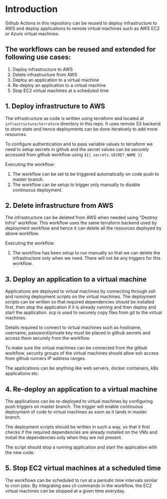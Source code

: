 # Introduction

Github Actions in this repository can be reused to deploy infrastructure to AWS
and deploy applications to remote virtual machines such as AWS EC2 or Azure virtual machines.

## The workflows can be reused and extended for following use cases:

1. Deploy infrastructure to AWS 
2. Delete infrastructure from AWS 
3. Deploy an application to a virtual machine
4. Re-deploy an application to a virtual machine
5. Stop EC2 virtual machines at a scheduled time

## 1. Deploy infrastructure to AWS 
The infrastructure as code is written using terraform and located at `infrastructure/terraform` directory in this repo. It uses remote S3 backend to store state and hence deployments can be done iteratively to add more resources.

To configure authentication and to pass variable values to terraform we need to setup secrets in github and the secret values can be securely accessed from github workflow using `${{ secrets.SECRET_NAME }}` 

Executing the workflow:

1. The workflow can be set to be triggered automatically on code push to master branch.
2. The workflow can be setup to trigger only manually to disable continuous deployment.

## 2. Delete infrastructure from AWS 
The infrastructure can be deleted from AWS when needed using "Destroy Infra" workflow. This workflow uses the same terraform backend used by deployment workflow and hence it can delete all the resources deployed by above workflow.

Executing the workflow:

1. The workflow has been setup to run manually so that we can delete the infrastructure only when we need. There will not be any triggers for this workflow.


## 3. Deploy an application to a virtual machine
Applications are deployed to virtual machines by connecting through ssh and running deployment scripts on the virtual machines. The deployment scripts can be written so that required dependencies should be installed first, then stop the application if it is already running and then deploy and start the application. scp is used to securely copy files from git to the virtual machines. 

Details required to connect to virtual machines such as hostname, username, password/private key must be placed in github secrets and access them securely from the workflow.

To make sure the virtual machines can be connected from the github workflow, security groups of the virtual machines should allow ssh access from github runners IP address ranges.

The applications can be anything like web servers, docker containers, k8s applications etc.

## 4. Re-deploy an application to a virtual machine
The applications can be re-deployed to virtual machines by configuring push triggers on master branch. The trigger will enable continuous deployment of code to virtual machines as soon as it lands in master branch.

The deployment scripts should be written in such a way, so that it first checks if the required dependencies are already installed on the VMs and install the dependencies only when they are not present. 

The script should stop a running application and start the application with the new code.


## 5. Stop EC2 virtual machines at a scheduled time
The workflows can be scheduled to run at a periodic time intervals similar to cron jobs. By integrating aws cli commands in the workflow, the EC2 virtual machines can be stopped at a given time everyday.
